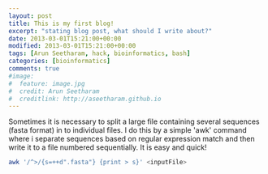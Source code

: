```yaml
---
layout: post
title: This is my first blog!
excerpt: "stating blog post, what should I write about?"
date: 2013-03-01T15:21:00+00:00
modified: 2013-03-01T15:21:00+00:00
tags: [Arun Seetharam, hack, bioinformatics, bash]
categories: [bioinformatics]
comments: true
#image:
#  feature: image.jpg
#  credit: Arun Seetharam
#  creditlink: http://aseetharam.github.io
---
```


Sometimes it is necessary to split a large file containing several sequences (fasta format) in to individual files. I do this by a simple 'awk' command where i separate sequences based on regular expression match and then write it to a file numbered sequentially. It is easy and quick!

```bash
awk '/^>/{s=++d".fasta"} {print > s}' <inputFile>
```
